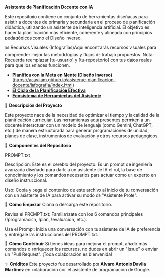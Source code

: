 **Asistente de Planificación Docente con IA**

Este repositorio contiene un conjunto de herramientas diseñadas para asistir a docentes de primaria y secundaria en el proceso de planificación didáctica, utilizando un asistente de inteligencia artificial. El objetivo es hacer la planificación más eficiente, coherente y alineada con principios pedagógicos como el Diseño Inverso.

📊 Recursos Visuales (Infografías)Aquí encontrarás recursos visuales para comprender mejor las metodologías y flujos de trabajo propuestos.
Nota: Recuerda reemplazar [tu-usuario] y [tu-repositorio] con tus datos reales para que los enlaces funcionen.
* **Planifica con la Meta en Mente (Diseño Inverso)** (https://adavilam.github.io/asistente-planificacion-docente/infografia/index.html)
* [**El Ciclo de la Planificación Efectiva**](...enlace...)
* [**Ecosistema de Herramientas del Asistente**](...enlace...)

📜 **Descripción del Proyecto**

Este proyecto nace de la necesidad de optimizar el tiempo y la calidad de la planificación curricular. Las herramientas aquí presentes permiten a un docente interactuar con un modelo de lenguaje (como Gemini, ChatGPT, etc.) de manera estructurada para generar programaciones de unidad, planes de clase, instrumentos de evaluación y otros recursos pedagógicos.

🧰 **Componentes del Repositorio**

PROMPT.txt

Descripción: Este es el cerebro del proyecto. Es un prompt de ingeniería avanzada diseñado para darle a un asistente de IA el rol, la base de conocimiento y los comandos necesarios para actuar como un experto en diseño instruccional.

Uso: Copia y pega el contenido de este archivo al inicio de tu conversación con un asistente de IA para activar su modo de "Asistente Profe".

🚀 **Cómo Empezar**
Clona o descarga este repositorio.

Revisa el PROMPT.txt: Familiarízate con los 6 comandos principales (!programacion, !plan, !evaluacion, etc.).

Usa el Prompt: Inicia una conversación con tu asistente de IA de preferencia y entrégale las instrucciones del PROMPT.txt.

🤝 **Cómo Contribuir**
Si tienes ideas para mejorar el prompt, añadir más comandos o enriquecer los recursos, no dudes en abrir un "Issue" o enviar un "Pull Request". ¡Toda colaboración es bienvenida!

✨ **Créditos**
Este proyecto fue desarrollado por **Alvaro Antonio Davila Martinez** en colaboración con el asistente de programación de Google.
